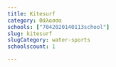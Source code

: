```yaml
---
title: Kitesurf
category: Θάλασσα
schools: ["7042020140113school"]
slug: kitesurf
slugCategory: water-sports
schoolscount: 1

---
```




